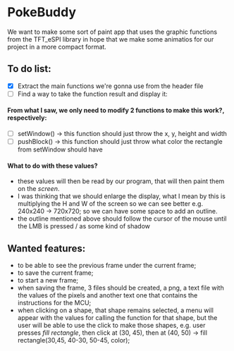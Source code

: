 # PokeBuddy
We want to make some sort of paint app that uses the graphic functions from the TFT_eSPI library in hope that we make some animatios for our project in a more compact format.
## **To do list:**
- [X] Extract the main functions we're gonna use from the header file
- [ ] Find a way to take the function result and display it:
#### From what I saw, we only need to modify 2 functions to make this work?, respectively:
- [ ] setWindow() -> this function should just throw the x, y, height and width
- [ ] pushBlock() -> this function should just throw what color the rectangle from setWindow should have 
#### What to do with these values?
+ these values will then be read by our program, that will then paint them on the *screen*.
+ I was thinking that we should enlarge the display, what I mean by this is multiplying the H and W of the screen so we can see better e.g. 240x240 -> 720x720; so we can have some space to add an outline.
+ the outline mentioned above should follow the cursor of the mouse until the LMB is pressed / as some kind of shadow

## Wanted features:
+ to be able to see the previous frame under the current frame;
+ to save the current frame;
+ to start a new frame;
+ when saving the frame, 3 files should be created, a png, a text file with the values of the pixels and another text one that contains the instructions for the MCU;
+ when clicking on a shape, that shape remains selected, a menu will appear with the values for calling the function for that shape, but the user will be able to use the click to make those shapes, e.g. user presses *fill rectangle*, then click at (30, 45), then at (40, 50) -> fill rectangle(30,45, 40-30, 50-45, color);
